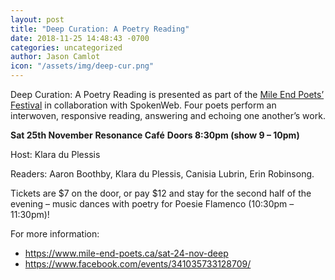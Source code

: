 ```yaml
---
layout: post
title: "Deep Curation: A Poetry Reading"
date: 2018-11-25 14:48:43 -0700
categories: uncategorized
author: Jason Camlot
icon: "/assets/img/deep-cur.png"
---
```


Deep Curation: A Poetry Reading is presented as part of the [Mile End Poets’ Festival](https://www.facebook.com/MileEndPoetsFestival/) in collaboration with SpokenWeb. Four poets perform an interwoven, responsive reading, answering and echoing one another’s work.

**Sat 25th November**
**Resonance Café**
**Doors 8:30pm (show 9 – 10pm)**

Host: Klara du Plessis

Readers: Aaron Boothby, Klara du Plessis, Canisia Lubrin, Erin Robinsong.

Tickets are $7 on the door, or pay $12 and stay for the second half of the evening – music dances with poetry for Poesie Flamenco (10:30pm – 11:30pm)!

For more information:

- https://www.mile-end-poets.ca/sat-24-nov-deep
- https://www.facebook.com/events/341035733128709/
